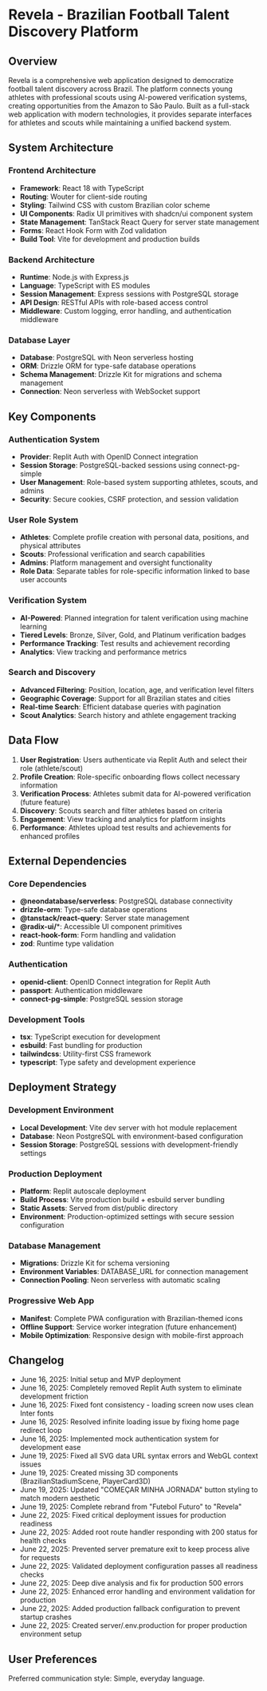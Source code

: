 # Revela - Brazilian Football Talent Discovery Platform

## Overview

Revela is a comprehensive web application designed to democratize football talent discovery across Brazil. The platform connects young athletes with professional scouts using AI-powered verification systems, creating opportunities from the Amazon to São Paulo. Built as a full-stack web application with modern technologies, it provides separate interfaces for athletes and scouts while maintaining a unified backend system.

## System Architecture

### Frontend Architecture
- **Framework**: React 18 with TypeScript
- **Routing**: Wouter for client-side routing
- **Styling**: Tailwind CSS with custom Brazilian color scheme
- **UI Components**: Radix UI primitives with shadcn/ui component system
- **State Management**: TanStack React Query for server state management
- **Forms**: React Hook Form with Zod validation
- **Build Tool**: Vite for development and production builds

### Backend Architecture
- **Runtime**: Node.js with Express.js
- **Language**: TypeScript with ES modules
- **Session Management**: Express sessions with PostgreSQL storage
- **API Design**: RESTful APIs with role-based access control
- **Middleware**: Custom logging, error handling, and authentication middleware

### Database Layer
- **Database**: PostgreSQL with Neon serverless hosting
- **ORM**: Drizzle ORM for type-safe database operations
- **Schema Management**: Drizzle Kit for migrations and schema management
- **Connection**: Neon serverless with WebSocket support

## Key Components

### Authentication System
- **Provider**: Replit Auth with OpenID Connect integration
- **Session Storage**: PostgreSQL-backed sessions using connect-pg-simple
- **User Management**: Role-based system supporting athletes, scouts, and admins
- **Security**: Secure cookies, CSRF protection, and session validation

### User Role System
- **Athletes**: Complete profile creation with personal data, positions, and physical attributes
- **Scouts**: Professional verification and search capabilities
- **Admins**: Platform management and oversight functionality
- **Role Data**: Separate tables for role-specific information linked to base user accounts

### Verification System
- **AI-Powered**: Planned integration for talent verification using machine learning
- **Tiered Levels**: Bronze, Silver, Gold, and Platinum verification badges
- **Performance Tracking**: Test results and achievement recording
- **Analytics**: View tracking and performance metrics

### Search and Discovery
- **Advanced Filtering**: Position, location, age, and verification level filters
- **Geographic Coverage**: Support for all Brazilian states and cities
- **Real-time Search**: Efficient database queries with pagination
- **Scout Analytics**: Search history and athlete engagement tracking

## Data Flow

1. **User Registration**: Users authenticate via Replit Auth and select their role (athlete/scout)
2. **Profile Creation**: Role-specific onboarding flows collect necessary information
3. **Verification Process**: Athletes submit data for AI-powered verification (future feature)
4. **Discovery**: Scouts search and filter athletes based on criteria
5. **Engagement**: View tracking and analytics for platform insights
6. **Performance**: Athletes upload test results and achievements for enhanced profiles

## External Dependencies

### Core Dependencies
- **@neondatabase/serverless**: PostgreSQL database connectivity
- **drizzle-orm**: Type-safe database operations
- **@tanstack/react-query**: Server state management
- **@radix-ui/***: Accessible UI component primitives
- **react-hook-form**: Form handling and validation
- **zod**: Runtime type validation

### Authentication
- **openid-client**: OpenID Connect integration for Replit Auth
- **passport**: Authentication middleware
- **connect-pg-simple**: PostgreSQL session storage

### Development Tools
- **tsx**: TypeScript execution for development
- **esbuild**: Fast bundling for production
- **tailwindcss**: Utility-first CSS framework
- **typescript**: Type safety and development experience

## Deployment Strategy

### Development Environment
- **Local Development**: Vite dev server with hot module replacement
- **Database**: Neon PostgreSQL with environment-based configuration
- **Session Storage**: PostgreSQL sessions with development-friendly settings

### Production Deployment
- **Platform**: Replit autoscale deployment
- **Build Process**: Vite production build + esbuild server bundling
- **Static Assets**: Served from dist/public directory
- **Environment**: Production-optimized settings with secure session configuration

### Database Management
- **Migrations**: Drizzle Kit for schema versioning
- **Environment Variables**: DATABASE_URL for connection management
- **Connection Pooling**: Neon serverless with automatic scaling

### Progressive Web App
- **Manifest**: Complete PWA configuration with Brazilian-themed icons
- **Offline Support**: Service worker integration (future enhancement)
- **Mobile Optimization**: Responsive design with mobile-first approach

## Changelog

- June 16, 2025: Initial setup and MVP deployment
- June 16, 2025: Completely removed Replit Auth system to eliminate development friction
- June 16, 2025: Fixed font consistency - loading screen now uses clean Inter fonts
- June 16, 2025: Resolved infinite loading issue by fixing home page redirect loop
- June 16, 2025: Implemented mock authentication system for development ease
- June 19, 2025: Fixed all SVG data URL syntax errors and WebGL context issues
- June 19, 2025: Created missing 3D components (BrazilianStadiumScene, PlayerCard3D)
- June 19, 2025: Updated "COMEÇAR MINHA JORNADA" button styling to match modern aesthetic
- June 19, 2025: Complete rebrand from "Futebol Futuro" to "Revela"
- June 22, 2025: Fixed critical deployment issues for production readiness
- June 22, 2025: Added root route handler responding with 200 status for health checks
- June 22, 2025: Prevented server premature exit to keep process alive for requests
- June 22, 2025: Validated deployment configuration passes all readiness checks
- June 22, 2025: Deep dive analysis and fix for production 500 errors
- June 22, 2025: Enhanced error handling and environment validation for production
- June 22, 2025: Added production fallback configuration to prevent startup crashes
- June 22, 2025: Created server/.env.production for proper production environment setup

## User Preferences

Preferred communication style: Simple, everyday language.